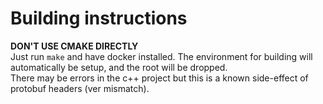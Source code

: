 # Building instructions
**DON'T USE CMAKE DIRECTLY**  
Just run ``make`` and have docker installed. The environment for building will automatically be setup, and the root will be dropped.  
There may be errors in the c++ project but this is a known side-effect of protobuf headers (ver mismatch).